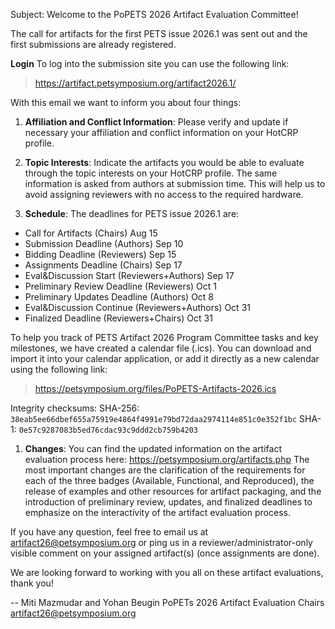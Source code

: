 Subject: Welcome to the PoPETS 2026 Artifact Evaluation Committee!

The call for artifacts for the first PETS issue 2026.1 was sent out and the first submissions are already registered.

**Login** To log into the submission site you can use the following link:
 > https://artifact.petsymposium.org/artifact2026.1/

With this email we want to inform you about four things:

1. **Affiliation and Conflict Information**: Please verify and update if necessary your affiliation and conflict information on your HotCRP profile.

2. **Topic Interests**: Indicate the artifacts you would be able to evaluate through the topic interests on your HotCRP profile. The same information is asked from authors at submission time. This will help us to avoid assigning reviewers with no access to the required hardware.

3. **Schedule**: The deadlines for PETS issue 2026.1 are:

- Call for Artifacts (Chairs) Aug 15
- Submission Deadline (Authors) Sep 10
- Bidding Deadline (Reviewers) Sep 15
- Assignments Deadline (Chairs) Sep 17
- Eval&Discussion Start (Reviewers+Authors) Sep 17
- Preliminary Review Deadline (Reviewers) Oct 1
- Preliminary Updates Deadline (Authors) Oct 8
- Eval&Discussion Continue (Reviewers+Authors) Oct 31
- Finalized Deadline (Reviewers+Chairs) Oct 31

To help you track of PETS Artifact 2026 Program Committee tasks and key milestones, we have created a calendar file (.ics). You can download and import it into your calendar application, or add it directly as a new calendar using the following link:
 > https://petsymposium.org/files/PoPETS-Artifacts-2026.ics

Integrity checksums:
SHA-256: `38eab5ee66dbef655a75919e4864f4991e79bd72daa2974114e851c0e352f1bc`
SHA-1: `0e57c9287083b5ed76cdac93c9ddd2cb759b4203`

1. **Changes**: You can find the updated information on the artifact evaluation process here: https://petsymposium.org/artifacts.php
The most important changes are the clarification of the requirements for each of the three badges (Available, Functional, and Reproduced), the release of examples and other resources for artifact packaging, and the introduction of preliminary review, updates, and finalized deadlines to emphasize on the interactivity of the artifact evaluation process.

If you have any question, feel free to email us at artifact26@petsymposium.org or ping us in a reviewer/administrator-only visible comment on your assigned artifact(s) (once assignments are done).

We are looking forward to working with you all on these artifact evaluations, thank you!

--
Miti Mazmudar and Yohan Beugin
PoPETs 2026 Artifact Evaluation Chairs
artifact26@petsymposium.org
